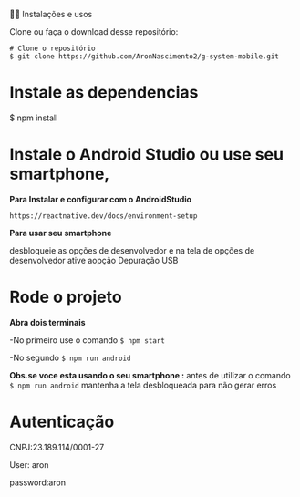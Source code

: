 🧑‍💻 Instalações e usos

Clone ou faça o download desse repositório:

```
# Clone o repositório
$ git clone https://github.com/AronNascimento2/g-system-mobile.git
```
# Instale as dependencias
$ npm install


# Instale o Android Studio ou  use seu smartphone,

**Para Instalar e configurar com o AndroidStudio**
```
https://reactnative.dev/docs/environment-setup
```
**Para usar seu smartphone**

desbloqueie as opções de desenvolvedor 
e na tela de opções de desenvolvedor ative aopção Depuração USB


# Rode o projeto
**Abra dois terminais**

-No primeiro use o comando
```$ npm start```


-No segundo
```$ npm run android```

**Obs.se voce esta usando o seu smartphone :** antes de utilizar o comando ```$ npm run android``` mantenha a tela desbloqueada para não gerar erros


# Autenticação
CNPJ:23.189.114/0001-27

User: aron

password:aron

